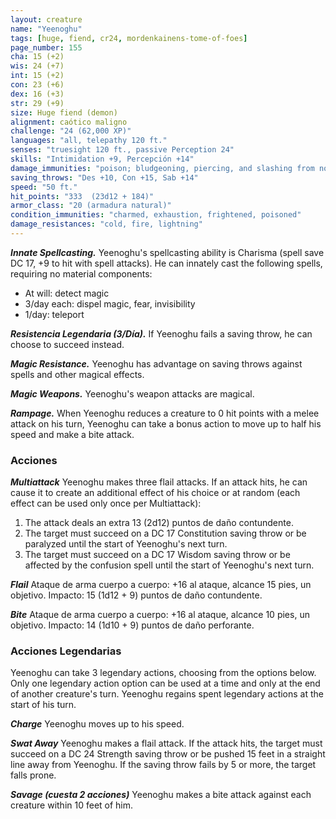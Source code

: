 ```yaml
---
layout: creature
name: "Yeenoghu"
tags: [huge, fiend, cr24, mordenkainens-tome-of-foes]
page_number: 155
cha: 15 (+2)
wis: 24 (+7)
int: 15 (+2)
con: 23 (+6)
dex: 16 (+3)
str: 29 (+9)
size: Huge fiend (demon)
alignment: caótico maligno
challenge: "24 (62,000 XP)"
languages: "all, telepathy 120 ft."
senses: "truesight 120 ft., passive Perception 24"
skills: "Intimidation +9, Percepción +14"
damage_immunities: "poison; bludgeoning, piercing, and slashing from nonmagical attacks"
saving_throws: "Des +10, Con +15, Sab +14"
speed: "50 ft."
hit_points: "333  (23d12 + 184)"
armor_class: "20 (armadura natural)"
condition_immunities: "charmed, exhaustion, frightened, poisoned"
damage_resistances: "cold, fire, lightning"
---
```


***Innate Spellcasting.*** Yeenoghu's spellcasting ability is Charisma (spell save DC 17, +9 to hit with spell attacks). He can innately cast the following spells, requiring no material components:
* At will: detect magic
* 3/day each: dispel magic, fear, invisibility
* 1/day: teleport

***Resistencia Legendaria (3/Día).*** If Yeenoghu fails a saving throw, he can choose to succeed instead.

***Magic Resistance.*** Yeenoghu has advantage on saving throws against spells and other magical effects.

***Magic Weapons.*** Yeenoghu's weapon attacks are magical.

***Rampage.*** When Yeenoghu reduces a creature to 0 hit points with a melee attack on his turn, Yeenoghu can take a bonus action to move up to half his speed and make a bite attack.

### Acciones

***Multiattack*** Yeenoghu makes three flail attacks. If an attack hits, he can cause it to create an additional effect of his choice or at random (each effect can be used only once per Multiattack):
1. The attack deals an extra 13 (2d12) puntos de daño contundente.
2. The target must succeed on a DC 17 Constitution saving throw or be paralyzed until the start of Yeenoghu's next turn.
3. The target must succeed on a DC 17 Wisdom saving throw or be affected by the confusion spell until the start of Yeenoghu's next turn.

***Flail*** Ataque de arma cuerpo a cuerpo: +16 al ataque, alcance 15 pies, un objetivo. Impacto: 15 (1d12 + 9) puntos de daño contundente.

***Bite*** Ataque de arma cuerpo a cuerpo: +16 al ataque, alcance 10 pies, un objetivo. Impacto: 14 (1d10 + 9) puntos de daño perforante.

### Acciones Legendarias

Yeenoghu can take 3 legendary actions, choosing from the options below. Only one legendary action option can be used at a time and only at the end of another creature's turn. Yeenoghu regains spent legendary actions at the start of his turn.

***Charge*** Yeenoghu moves up to his speed.

***Swat Away*** Yeenoghu makes a flail attack. If the attack hits, the target must succeed on a DC 24 Strength saving throw or be pushed 15 feet in a straight line away from Yeenoghu. If the saving throw fails by 5 or more, the target falls prone.

***Savage (cuesta 2 acciones)*** Yeenoghu makes a bite attack against each creature within 10 feet of him.
